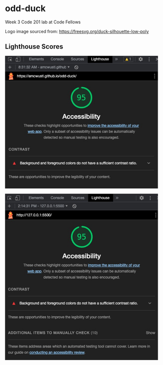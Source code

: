 # odd-duck
Week 3 Code 201 lab at Code Fellows

Logo image sourced from: https://freesvg.org/duck-silhouette-low-poly

## Lighthouse Scores

![Lighthouse Score Lab 11](img/odd-duck-lighthouse-1.jpg)

![Lighthouse Score Lab 12](img/lighthouse-2.jpg)